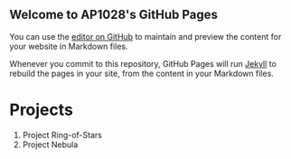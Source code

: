## Welcome to AP1028's GitHub Pages

You can use the [editor on GitHub](https://github.com/AP1028/ap1028.github.io/edit/main/index.md) to maintain and preview the content for your website in Markdown files.

Whenever you commit to this repository, GitHub Pages will run [Jekyll](https://jekyllrb.com/) to rebuild the pages in your site, from the content in your Markdown files.

# Projects

1. Project Ring-of-Stars
2. Project Nebula
